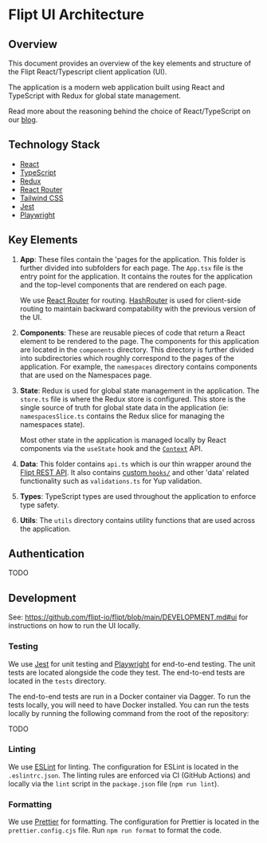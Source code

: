 # Flipt UI Architecture

## Overview

This document provides an overview of the key elements and structure of the Flipt React/Typescript client application (UI).

The application is a modern web application built using React and TypeScript with Redux for global state management.

Read more about the reasoning behind the choice of React/TypeScript on our [blog](https://www.flipt.io/blog/new-look-and-authentication-options).

## Technology Stack

- [React](https://reactjs.org/)
- [TypeScript](https://www.typescriptlang.org/)
- [Redux](https://redux.js.org/)
- [React Router](https://reactrouter.com/en/main)
- [Tailwind CSS](https://tailwindcss.com/)
- [Jest](https://jestjs.io/)
- [Playwright](https://playwright.dev/)

## Key Elements

1. **App**: These files contain the 'pages for the application. This folder is further divided into subfolders for each page. The `App.tsx` file is the entry point for the application. It contains the routes for the application and the top-level components that are rendered on each page.

    We use [React Router](https://reactrouter.com/web/guides/quick-start) for routing. [HashRouter](https://reactrouter.com/web/api/HashRouter) is used for client-side routing to maintain backward compatability with the previous version of the UI.

2. **Components**: These are reusable pieces of code that return a React element to be rendered to the page. The components for this application are located in the `components` directory. This directory is further divided into subdirectories which roughly correspond to the pages of the application. For example, the `namespaces` directory contains components that are used on the Namespaces page.

3. **State**: Redux is used for global state management in the application. The `store.ts` file is where the Redux store is configured. This store is the single source of truth for global state data in the application (ie: `namespacesSlice.ts` contains the Redux slice for managing the namespaces state).

    Most other state in the application is managed locally by React components via the `useState` hook and the [`Context`](https://react.dev/learn/passing-data-deeply-with-context) API.

4. **Data**: This folder contains `api.ts` which is our thin wrapper around the [Flipt REST API](https://www.flipt.io/docs/reference/overview). It also contains [custom `hooks/`](https://react.dev/learn/reusing-logic-with-custom-hooks#extracting-your-own-custom-hook-from-a-component) and other 'data' related functionality such as `validations.ts` for Yup validation.

5. **Types**: TypeScript types are used throughout the application to enforce type safety.

6. **Utils**: The `utils` directory contains utility functions that are used across the application.

## Authentication

TODO

## Development

See: <https://github.com/flipt-io/flipt/blob/main/DEVELOPMENT.md#ui> for instructions on how to run the UI locally.

### Testing

We use [Jest](https://jestjs.io/) for unit testing and [Playwright](https://playwright.dev/) for end-to-end testing. The unit tests are located alongside the code they test. The end-to-end tests are located in the `tests` directory.

The end-to-end tests are run in a Docker container via Dagger. To run the tests locally, you will need to have Docker installed. You can run the tests locally by running the following command from the root of the repository:

TODO

### Linting

We use [ESLint](https://eslint.org/) for linting. The configuration for ESLint is located in the `.eslintrc.json`. The linting rules are enforced via CI (GitHub Actions) and locally via the `lint` script in the `package.json` file (`npm run lint`).

### Formatting

We use [Prettier](https://prettier.io/) for formatting. The configuration for Prettier is located in the `prettier.config.cjs` file. Run `npm run format` to format the code.
